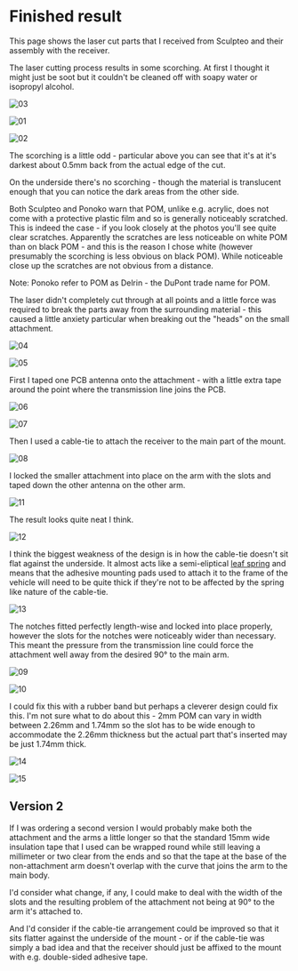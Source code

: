 Finished result
===============

This page shows the laser cut parts that I received from Sculpteo and their assembly with the receiver.

The laser cutting process results in some scorching. At first I thought it might just be soot but it couldn't be cleaned off with soapy water or isopropyl alcohol.

![03](images/DSC_0006.jpg)

![01](images/DSC_0001.jpg)

![02](images/DSC_0004.jpg)

The scorching is a little odd - particular above you can see that it's at it's darkest about 0.5mm back from the actual edge of the cut.

On the underside there's no scorching - though the material is translucent enough that you can notice the dark areas from the other side.

Both Sculpteo and Ponoko warn that POM, unlike e.g. acrylic, does not come with a protective plastic film and so is generally noticeably scratched. This is indeed the case - if you look closely at the photos you'll see quite clear scratches. Apparently the scratches are less noticeable on white POM than on black POM - and this is the reason I chose white (however presumably the scorching is less obvious on black POM). While noticeable close up the scratches are not obvious from a distance.

Note: Ponoko refer to POM as Delrin - the DuPont trade name for POM.

The laser didn't completely cut through at all points and a little force was required to break the parts away from the surrounding material - this caused a little anxiety particular when breaking out the "heads" on the small attachment.

![04](images/DSC_0007.jpg)

![05](images/DSC_0009.jpg)

First I taped one PCB antenna onto the attachment - with a little extra tape around the point where the transmission line joins the PCB.

![06](images/DSC_0010.jpg)

![07](images/DSC_0013.jpg)

Then I used a cable-tie to attach the receiver to the main part of the mount.

![08](images/DSC_0015.jpg)

I locked the smaller attachment into place on the arm with the slots and taped down the other antenna on the other arm.

![11](images/DSC_0020.jpg)

The result looks quite neat I think.

![12](images/DSC_0022.jpg)

I think the biggest weakness of the design is in how the cable-tie doesn't sit flat against the underside. It almost acts like a semi-eliptical [leaf spring](https://en.wikipedia.org/wiki/Leaf_spring) and means that the adhesive mounting pads used to attach it to the frame of the vehicle will need to be quite thick if they're not to be affected by the spring like nature of the cable-tie.

![13](images/DSC_0023.jpg)

The notches fitted perfectly length-wise and locked into place properly, however the slots for the notches were noticeably wider than necessary. This meant the pressure from the transmission line could force the attachment well away from the desired 90&deg; to the main arm.

![09](images/DSC_0017.jpg)

![10](images/DSC_0018.jpg)

I could fix this with a rubber band but perhaps a cleverer design could fix this. I'm not sure what to do about this - 2mm POM can vary in width between 2.26mm and 1.74mm so the slot has to be wide enough to accommodate the 2.26mm thickness but the actual part that's inserted may be just 1.74mm thick.

![14](images/DSC_0026.jpg)

![15](images/DSC_0028.jpg)

Version 2
---------

If I was ordering a second version I would probably make both the attachment and the arms a little longer so that the standard 15mm wide insulation tape that I used can be wrapped round while still leaving a millimeter or two clear from the ends and so that the tape at the base of the non-attachment arm doesn't overlap with the curve that joins the arm to the main body.

I'd consider what change, if any, I could make to deal with the width of the slots and the resulting problem of the attachment not being at 90&deg; to the arm it's attached to.

And I'd consider if the cable-tie arrangement could be improved so that it sits flatter against the underside of the mount - or if the cable-tie was simply a bad idea and that the receiver should just be affixed to the mount with e.g. double-sided adhesive tape.

